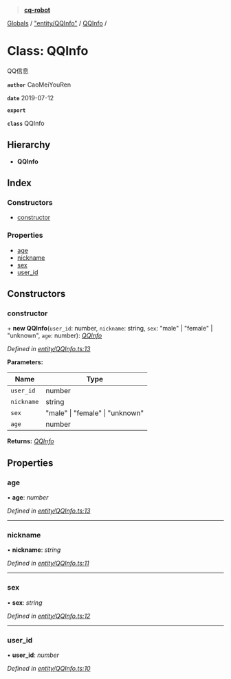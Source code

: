 > **[cq-robot](../README.md)**

[Globals](../globals.md) / ["entity/QQInfo"](../modules/_entity_qqinfo_.md) / [QQInfo](_entity_qqinfo_.qqinfo.md) /

# Class: QQInfo

QQ信息

**`author`** CaoMeiYouRen

**`date`** 2019-07-12

**`export`** 

**`class`** QQInfo

## Hierarchy

* **QQInfo**

## Index

### Constructors

* [constructor](_entity_qqinfo_.qqinfo.md#constructor)

### Properties

* [age](_entity_qqinfo_.qqinfo.md#age)
* [nickname](_entity_qqinfo_.qqinfo.md#nickname)
* [sex](_entity_qqinfo_.qqinfo.md#sex)
* [user_id](_entity_qqinfo_.qqinfo.md#user_id)

## Constructors

###  constructor

\+ **new QQInfo**(`user_id`: number, `nickname`: string, `sex`: "male" | "female" | "unknown", `age`: number): *[QQInfo](_entity_qqinfo_.qqinfo.md)*

*Defined in [entity/QQInfo.ts:13](https://github.com/CaoMeiYouRen/node-cq-robot/blob/0d80772/src/entity/QQInfo.ts#L13)*

**Parameters:**

Name | Type |
------ | ------ |
`user_id` | number |
`nickname` | string |
`sex` | "male" \| "female" \| "unknown" |
`age` | number |

**Returns:** *[QQInfo](_entity_qqinfo_.qqinfo.md)*

## Properties

###  age

• **age**: *number*

*Defined in [entity/QQInfo.ts:13](https://github.com/CaoMeiYouRen/node-cq-robot/blob/0d80772/src/entity/QQInfo.ts#L13)*

___

###  nickname

• **nickname**: *string*

*Defined in [entity/QQInfo.ts:11](https://github.com/CaoMeiYouRen/node-cq-robot/blob/0d80772/src/entity/QQInfo.ts#L11)*

___

###  sex

• **sex**: *string*

*Defined in [entity/QQInfo.ts:12](https://github.com/CaoMeiYouRen/node-cq-robot/blob/0d80772/src/entity/QQInfo.ts#L12)*

___

###  user_id

• **user_id**: *number*

*Defined in [entity/QQInfo.ts:10](https://github.com/CaoMeiYouRen/node-cq-robot/blob/0d80772/src/entity/QQInfo.ts#L10)*